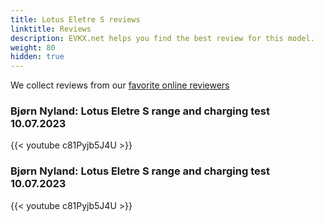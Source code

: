 ```yaml
---
title: Lotus Eletre S reviews
linktitle: Reviews
description: EVKX.net helps you find the best review for this model. 
weight: 80
hidden: true
---
```

<object type="image/svg+xml" data="../modelnavigation.svg"></object>
We collect reviews from our [favorite online reviewers](/guides/evreviewers/)

### Bjørn Nyland: Lotus Eletre S range and charging test 10.07.2023

{{< youtube c81Pyjb5J4U >}}

### Bjørn Nyland: Lotus Eletre S range and charging test 10.07.2023

{{< youtube c81Pyjb5J4U >}}

